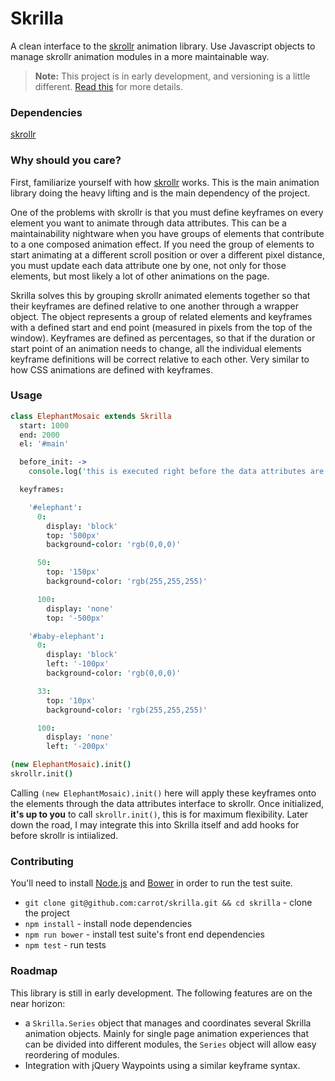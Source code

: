 Skrilla
=======

A clean interface to the [skrollr](https://github.com/Prinzhorn/skrollr) animation library. Use Javascript objects to manage skrollr animation modules in a more maintainable way.

> **Note:** This project is in early development, and versioning is a little different. [Read this](http://markup.im/#q4_cRZ1Q) for more details.

### Dependencies

[skrollr](https://github.com/prinzhorn/skrollr)

### Why should you care?

First, familiarize yourself with how [skrollr](https://github.com/prinzhorn/skrollr) works. This is the main animation library doing the heavy lifting and is the main dependency of the project.

One of the problems with skrollr is that you must define keyframes on every element you want to animate through data attributes. This can be a maintainability nightware when you have groups of elements that contribute to a one composed animation effect. If you need the group of elements to start animating at a different scroll position or over a different pixel distance, you must update each data attribute one by one, not only for those elements, but most likely a lot of other animations on the page.

Skrilla solves this by grouping skrollr animated elements together so that their keyframes are defined relative to one another through a wrapper object. The object represents a group of related elements and keyframes with a defined start and end point (measured in pixels from the top of the window). Keyframes are defined as percentages, so that if the duration or start point of an animation needs to change, all the individual elements keyframe definitions will be correct relative to each other. Very similar to how CSS animations are defined with keyframes.

### Usage

```coffee
class ElephantMosaic extends Skrilla
  start: 1000
  end: 2000
  el: '#main'

  before_init: ->
    console.log('this is executed right before the data attributes are applied')

  keyframes:

    '#elephant':
      0:
        display: 'block'
        top: '500px'
        background-color: 'rgb(0,0,0)'

      50:
        top: '150px'
        background-color: 'rgb(255,255,255)'

      100:
        display: 'none'
        top: '-500px'

    '#baby-elephant':
      0:
        display: 'block'
        left: '-100px'
        background-color: 'rgb(0,0,0)'

      33:
        top: '10px'
        background-color: 'rgb(255,255,255)'

      100:
        display: 'none'
        left: '-200px'

(new ElephantMosaic).init()
skrollr.init()
```

Calling `(new ElephantMosaic).init()` here will apply these keyframes onto the elements through the data attributes interface to skrollr. Once initialized, **it's up to you** to call `skrollr.init()`, this is for maximum flexibility. Later down the road, I may integrate this into Skrilla itself and add hooks for before skrollr is intiialized.

### Contributing

You'll need to install [Node.js](http://nodejs.org/) and [Bower](http://bower.io/) in order to run the test suite.

- `git clone git@github.com:carrot/skrilla.git && cd skrilla` - clone the project
- `npm install` - install node dependencies
- `npm run bower` - install test suite's front end dependencies
- `npm test` - run tests

### Roadmap

This library is still in early development. The following features are on the near horizon:

- a `Skrilla.Series` object that manages and coordinates several Skrilla animation objects. Mainly for single page animation experiences that can be divided into different modules, the `Series` object will allow easy reordering of modules.
- Integration with jQuery Waypoints using a similar keyframe syntax.
